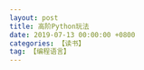 ```yaml
---
layout: post
title: 高阶Python玩法
date: 2019-07-13 00:00:00 +0800
categories: 【读书】
tag: 【编程语言】
---
```


